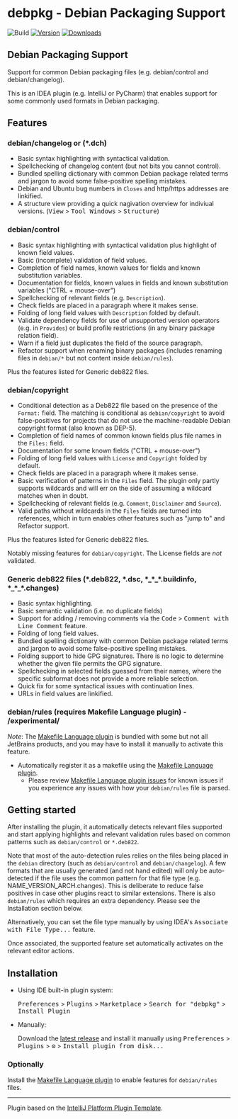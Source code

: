 # debpkg - Debian Packaging Support

![Build](https://github.com/nthykier/IDEA-debpkg/workflows/Build/badge.svg)
[![Version](https://img.shields.io/jetbrains/plugin/v/com.github.nthykier.debpkg.svg)](https://plugins.jetbrains.com/plugin/14724-debian-packaging-support)
[![Downloads](https://img.shields.io/jetbrains/plugin/d/com.github.nthykier.debpkg.svg)](https://plugins.jetbrains.com/plugin/14724-debian-packaging-support)

## Debian Packaging Support
<!-- Plugin description -->
Support for common Debian packaging files (e.g. debian/control and debian/changelog).

This is an IDEA plugin (e.g. IntelliJ or PyCharm) that enables support for some
commonly used formats in Debian packaging.
<!-- Plugin description end -->

## Features

### debian/changelog or (*.dch)

 * Basic syntax highlighting with syntactical validation.
 * Spellchecking of changelog content (but not bits you cannot control).
 * Bundled spelling dictionary with common Debian package related terms and jargon to avoid some
   false-positive spelling mistakes.
 * Debian and Ubuntu bug numbers in `Closes` and http/https addresses are linkified.
 * A structure view providing a quick nagivation overview for indiviual versions.
   (<kbd>View</kbd> > <kbd>Tool Windows</kbd> > <kbd>Structure</kbd>)

### debian/control

 * Basic syntax highlighting with syntactical validation plus highlight of known field values.
 * Basic (incomplete) validation of field values.
 * Completion of field names, known values for fields and known substitution variables.
 * Documentation for fields, known values in fields and known substitution variables ("CTRL + mouse-over")
 * Spellchecking of relevant fields (e.g. `Description`).
 * Check fields are placed in a paragraph where it makes sense.
 * Folding of long field values with `Description` folded by default.
 * Validate dependency fields for use of unsupported version operators (e.g. in `Provides`) or build profile
   restrictions (in any binary package relation field).
 * Warn if a field just duplicates the field of the source paragraph.
 * Refactor support when renaming binary packages (includes renaming files in `debian/*` but not content
   inside `debian/rules`).

Plus the features listed for Generic deb822 files.

### debian/copyright

 * Conditional detection as a Deb822 file based on the presence of the `Format:` field.  The matching is
   conditional as `debian/copyright` to avoid false-positives for projects that do not use the
   machine-readable Debian copyright format (also known as DEP-5).
 * Completion of field names of common known fields plus file names in the `Files:` field.
 * Documentation for some known fields ("CTRL + mouse-over")
 * Folding of long field values with `License` and `Copyright` folded by default.
 * Check fields are placed in a paragraph where it makes sense.
 * Basic verification of patterns in the `Files` field.  The plugin only partly supports wildcards
   and will err on the side of assuming a wildcard matches when in doubt.
 * Spellchecking of relevant fields (e.g. `Comment`, `Disclaimer` and `Source`).
 * Valid paths without wildcards in the `Files` fields are turned into references,
   which in turn enables other features such as "jump to" and Refactor support.

Plus the features listed for Generic deb822 files.

Notably missing features for `debian/copyright`.  The License fields are *not* validated.

### Generic deb822 files (*.deb822, *.dsc, *_\*\_\*.buildinfo, *\_\*\_\*.changes)

 * Basic syntax highlighting.
 * Basic semantic validation (i.e. no duplicate fields)
 * Support for adding / removing comments via the <kbd>Code</kbd> > <kbd>Comment with Line Comment</kbd> feature.
 * Folding of long field values.
 * Bundled spelling dictionary with common Debian package related terms and jargon to avoid some
   false-positive spelling mistakes.
 * Folding support to hide GPG signatures.  There is no logic to determine whether the given file permits the
   GPG signature.
 * Spellchecking in selected fields guessed from their names, where the specific subformat does not provide
   a more reliable selection.
 * Quick fix for some syntactical issues with continuation lines.
 * URLs in field values are linkified.

### debian/rules (requires Makefile Language plugin) - /experimental/

*Note*: The [Makefile Language plugin] is bundled with some but not all JetBrains products,
and  you may have to install it manually to activate this feature.

 * Automatically register it as a makefile using the [Makefile Language plugin].
   - Please review [Makefile Language plugin issues] for known issues if you experience any issues with
     how your `debian/rules` file is parsed.

## Getting started

After installing the plugin, it automatically detects relevant files
supported and start applying highlights and relevant validation rules
based on common patterns such as `debian/control` or `*.deb822`.

Note that most of the auto-detection rules relies on the files being placed
in the `debian` directory (such as `debian/control` and
`debian/changelog`).  A few formats that are usually generated (and not hand
edited) will only be auto-detected if the file uses the common pattern for
that file type (e.g. NAME_VERSION_ARCH.changes).  This is deliberate to
reduce false positives in case other plugins react to similar extensions.
There is also `debian/rules` which requires an extra dependency. Please
see the Installation section below.

Alternatively, you can set the file type manually by using IDEA's
<kbd>Associate with File Type...</kbd> feature.

Once associated, the supported feature set automatically activates on
the relevant editor actions.
 
## Installation

- Using IDE built-in plugin system:
  
  <kbd>Preferences</kbd> > <kbd>Plugins</kbd> > <kbd>Marketplace</kbd> > <kbd>Search for "debpkg"</kbd> >
  <kbd>Install Plugin</kbd>
  
- Manually:

  Download the [latest release](https://github.com/nthykier/IDEA-debpkg/releases/latest) and install it manually using
  <kbd>Preferences</kbd> > <kbd>Plugins</kbd> > <kbd>⚙️</kbd> > <kbd>Install plugin from disk...</kbd>

### Optionally

Install the [Makefile Language plugin] to enable features for `debian/rules` files.

---
Plugin based on the [IntelliJ Platform Plugin Template][template].

[template]: https://github.com/JetBrains/intellij-platform-plugin-template



[Makefile Language plugin]: https://plugins.jetbrains.com/plugin/9333-makefile-language/
[Makefile Language plugin issues]: https://youtrack.jetbrains.com/issues?q=tag:%20%7BMakefile%20language%20plug-in%7D
